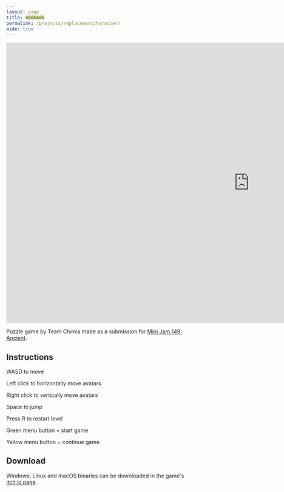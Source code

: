 ```yaml
---
layout: page
title: �������
permalink: /projects/replacementcharacter/
wide: true
---
```


  <iframe
    frameborder="0"
    src="https://itch.io/embed-upload/9454470?color=181818"
    allowfullscreen=""
    width="1280"
    height="740"
    ><a href="https://demonicsavage.itch.io/replacementcharacter"
      >Play ������� on itch.io</a
    ></iframe
  >

<br/>

Puzzle game by Team Chimia made as a submission for [Mini Jam 149: Ancient](https://itch.io/jam/mini-jam-149-ancient).

## Instructions

WASD to move

Left click to horizontally move avatars

Right click to vertically move avatars

Space to jump

Press R to restart level

Green menu button = start game

Yellow menu button = continue game

## Download

Windows, Linux and macOS binaries can be downloaded in the game's [itch.io page](https://demonicsavage.itch.io/replacementcharacter).
